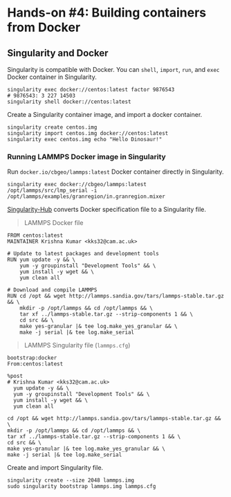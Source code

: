 # Hands-on #4: Building containers from Docker

## Singularity and Docker
Singularity is compatible with Docker. You can `shell`, `import`, `run`, and `exec` Docker container in Singularity. 

```shell
singularity exec docker://centos:latest factor 9876543
# 9876543: 3 227 14503
singularity shell docker://centos:latest
```

Create a Singularity container image, and import a docker container.

```shell
singularity create centos.img
singularity import centos.img docker://centos:latest
singularity exec centos.img echo "Hello Dinosaur!"
```

### Running LAMMPS Docker image in Singularity

Run `docker.io/cbgeo/lammps:latest` Docker container directly in Singularity.

```shell
singularity exec docker://cbgeo/lammps:latest /opt/lammps/src/lmp_serial -i /opt/lammps/examples/granregion/in.granregion.mixer
```

[Singularity-Hub](https://singularity-hub.org/tools/converter/dockerfile) converts Docker specification file to a Singularity file. 

> LAMMPS Docker file

```shell
FROM centos:latest
MAINTAINER Krishna Kumar <kks32@cam.ac.uk>

# Update to latest packages and development tools
RUN yum update -y && \
    yum -y groupinstall "Development Tools" && \
    yum install -y wget && \
    yum clean all

# Download and compile LAMMPS
RUN cd /opt && wget http://lammps.sandia.gov/tars/lammps-stable.tar.gz && \
    mkdir -p /opt/lammps && cd /opt/lammps && \
    tar xf ../lammps-stable.tar.gz --strip-components 1 && \
    cd src && \
    make yes-granular |& tee log.make_yes_granular && \
    make -j serial |& tee log.make_serial
```


> LAMMPS Singularity file (`lammps.cfg`)

```shell
bootstrap:docker
From:centos:latest

%post
# Krishna Kumar <kks32@cam.ac.uk>
  yum update -y && \
  yum -y groupinstall "Development Tools" && \
  yum install -y wget && \
  yum clean all

cd /opt && wget http://lammps.sandia.gov/tars/lammps-stable.tar.gz && \
mkdir -p /opt/lammps && cd /opt/lammps && \
tar xf ../lammps-stable.tar.gz --strip-components 1 && \
cd src && \
make yes-granular |& tee log.make_yes_granular && \
make -j serial |& tee log.make_serial
```

Create and import Singularity file.

```shell
singularity create --size 2048 lammps.img
sudo singularity bootstrap lammps.img lammps.cfg
```

